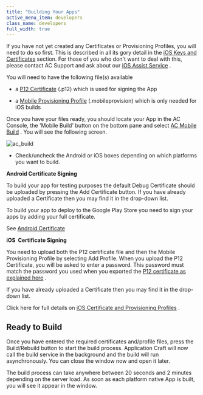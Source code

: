 ```yaml
---
title: "Building Your Apps"
active_menu_item: developers
class_name: developers
full_width: true
---
```



If you have not yet created any Certificates or Provisioning Profiles, you will need to do so first. This is described in all its gory detail in the [iOS Keys and Certificates](/developers/documentation/ac-mobile-build-phonegap/certificates/ios-keys-and-certificates/) section. For those of you who don't want to deal with this, please contact AC Support and ask about our [iOS Assist Service](/developers/documentation/ac-mobile-build-phonegap/certificates/ios-keys-and-certificates/i-havent-got-a-mac) .

You will need to have the following file(s) available

 - a [P12 Certificate](/developers/documentation/ac-mobile-build-phonegap/certificates/ios-keys-and-certificates/do-it-yourself-guide/setting-up-for-development/generating-a-p12-certificate) (.p12) which is used for signing the App

 - a [Mobile Provisioning Profile](/developers/documentation/ac-mobile-build-phonegap/certificates/ios-keys-and-certificates/do-it-yourself-guide/setting-up-for-development/create-a-provisioning-profile) (.mobileprovision) which is only needed for iOS builds

Once you have your files ready, you should locate your App in the AC Console, the 'Mobile Build' button on the bottom pane and select [AC Mobile Build](/developers/documentation/ac-mobile-build-phonegap/ac-mobile-build/) . You will see the following screen.

![ac\_build](/img/docs/ac_build.zoom89.png)

 - Check/uncheck the Android or iOS boxes depending on which platforms you want to build.

**Android Certificate Signing**

To build your app for testing purposes the default Debug Certificate should be uploaded by pressing the Add Certificate button. If you have already uploaded a Certificate then you may find it in the drop-down list.

To build your app to deploy to the Google Play Store you need to sign your apps by adding your full certificate.

See [Android Certificate](/developers/documentation/ac-mobile-build-phonegap/certificates/android-certificates/)

**iOS  Certificate Signing**

You need to upload both the P12 certificate file and then the Mobile Provisioning Profile by selecting Add Profile. When you upload the P12 Certificate, you will be asked to enter a password. This password must match the password you used when you exported the [P12 certificate as explained here](/developers/documentation/ac-mobile-build-phonegap/certificates/ios-keys-and-certificates/do-it-yourself-guide/setting-up-for-development/generating-a-p12-certificate) .

If you have already uploaded a Certificate then you may find it in the drop-down list.

Click here for full details on [iOS Certificate and Provisioning Profiles](/developers/documentation/ac-mobile-build-phonegap/certificates/ios-keys-and-certificates/) .

## Ready to Build

Once you have entered the required certificates and/profile files, press the Build/Rebuild button to start the build process. Application Craft will now call the build service in the background and the build will run asynchronously. You can close the window now and open it later.

The build process can take anywhere between 20 seconds and 2 minutes depending on the server load. As soon as each platform native App is built, you will see it appear in the window.

